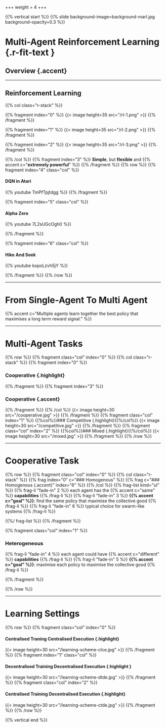 +++
weight = 4
+++

{{% vertical start %}}
{{% slide background-image=background-marl.jpg background-opacity=0.3 %}}

# Multi-Agent Reinforcement Learning {.r-fit-text }
## Overview {.accent}


---

## Reinforcement Learning
{{% col class="r-stack" %}}

{{% fragment  index="0" %}}
{{< image height=35 src="/rl-1.png" >}} 
{{% /fragment %}}

{{% fragment index="1" %}}
{{< image height=35 src="/rl-2.png" >}} 
{{% /fragment %}}

{{% fragment index="2" %}}
{{< image height=35 src="/rl-3.png" >}} 
{{% /fragment %}}

{{% /col %}}
{{% fragment index="3" %}}
**Simple**, but **flexible** and {{% accent c="**extremely powerful**" %}}
{{% /fragment %}}
{{% row %}}
{{% fragment index="4" class="col" %}}
#### DQN in Atari
{{% youtube TmPfTpjtdgg %}}
{{% /fragment %}}

{{% fragment index="5" class="col" %}}

#### Alpha Zero
{{% youtube 7L2sUGcOgh0 %}}

{{% /fragment %}}

{{% fragment index="6" class="col" %}}

#### Hike And Seek
{{% youtube kopoLzvh5jY %}}

{{% /fragment %}}
{{% /row %}}

---

# From Single-Agent To Multi Agent

{{% accent c="Multiple agents learn together the best policy that maximises a long term reward signal." %}}

---

# Multi-Agent Tasks

{{% row %}}
{{% fragment class="col" index="0" %}}
{{% col class="r-stack" %}}
{{% fragment index="0" %}}
### Cooperative {.highlight}
{{% /fragment %}}
{{% fragment index="3" %}}
### Cooperative {.accent}
{{% /fragment %}}
{{% /col %}}
{{< image height=30 src="/cooperative.jpg" >}} 
{{% /fragment %}}
{{% fragment class="col" index="1" %}}
{{%col%}}### Competitive {.highlight}{{%/col%}}
{{< image height=30 src="/competitive.jpg" >}} 
{{% /fragment %}}
{{% fragment class="col" index="2" %}}
{{%col%}}### Mixed {.highlight}{{%/col%}}
{{< image height=30 src="/mixed.jpg" >}} 
{{% /fragment %}}
{{% /row %}}

---

# Cooperative Task

{{% row %}}
{{% fragment class="col" index="0" %}}
{{% col class="r-stack" %}}
{{% frag index="0" c="### Homogenous" %}}
{{% frag c="### Homogenous {.accent}" index="6" %}}
{{% /col %}}
{{% frag-list kind="ul" %}}
{{% frag-li "fade-in" 2 %}} each agent has the {{% accent c="same" %}} **capabilities** {{% /frag-li %}}
{{% frag-li "fade-in" 3 %}} **{{% accent c="goal" %}}**: find the same policy that maximise the collective good {{% /frag-li %}}
{{% frag-li "fade-in" 6 %}} typical choice for swarm-like systems {{% /frag-li %}}

{{%/ frag-list %}}
{{% /fragment %}}

{{% fragment class="col" index="1" %}}
### Heterogeneous

{{% frag-li "fade-in" 4 %}} each agent could have {{% accent c="different" %}} **capabilities** {{% /frag-li %}}
{{% frag-li "fade-in" 5 %}}  **{{% accent c="goal" %}}**: maximise each policy to maximise the collective good {{% /frag-li %}}

{{% /fragment %}}

{{% /row %}}

---

# Learning Settings

{{% row %}}
{{% fragment class="col" index="0" %}}
#### Centralised Traning Centralised Execution {.highlight}
{{< image height=30 src="/learning-scheme-clce.jpg" >}} 
{{% /fragment %}}
{{% fragment index="1" class="col" %}}
#### Decentralised Training Decentralised Execution {.highlight }
{{< image height=30 src="/learning-scheme-dtde.jpg" >}} 
{{% /fragment %}}
{{% fragment class="col" index="2" %}}
#### Centralised Training Decentralised Execution  {.highlight}
{{< image height=30 src="/learning-scheme-ctde.jpg" >}} 
{{% /fragment %}}
{{% /row %}}

{{% vertical end %}}
